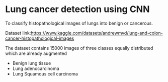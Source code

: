 # Lung cancer detection using CNN
To classify histopathological images of lungs into benign or cancerous.

Dataset link:https://www.kaggle.com/datasets/andrewmvd/lung-and-colon-cancer-histopathological-images

The dataset contains 15000 images of three classes equally distributed which are already augmented
 - Benign lung tissue
 - Lung adenocarcinoma
 - Lung Squamous cell carcinoma
 
